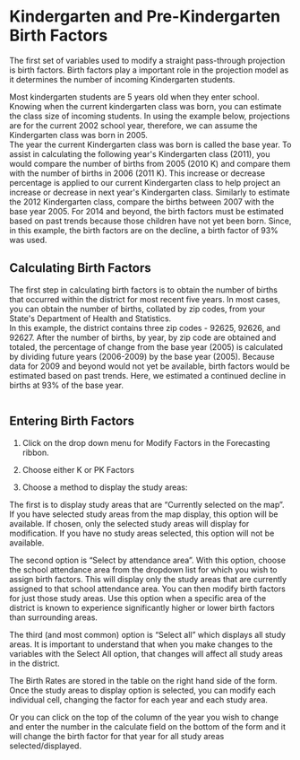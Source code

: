 # Kindergarten and Pre-Kindergarten Birth Factors

The first set of variables used to modify a straight pass-through projection is birth factors.
Birth factors play a important role in the projection model as it determines the number of incoming Kindergarten students.

 

Most kindergarten students are 5 years old when they enter school.  Knowing when the current kindergarten class was born, you can estimate the class size of incoming students. 
In using the example below, projections are for the current 2002 school year, therefore, we can assume the Kindergarten class was born in 2005.  
The year the current Kindergarten class was born is called the base year. To assist in calculating the following year's Kindergarten class (2011), you would compare the number 
of births from 2005 (2010 K) and compare them with the number of births in 2006 (2011 K).  This increase or decrease percentage is applied to our current Kindergarten class to 
help project an increase or decrease in next year's Kindergarten class. Similarly to estimate the  2012 Kindergarten class, compare the births between 2007 with the base year 2005. 
For 2014 and beyond, the birth factors must be estimated based on past trends because those children have not yet been born. 
Since, in this example, the birth factors are on the decline, a birth factor of 93% was used.  

## Calculating Birth Factors

The first step in calculating birth factors is to obtain the number of births that occurred within the district for most recent five years. 
In most cases, you can obtain the number of births, collated by zip codes, from your State's Department of Health and Statistics.  
In this example, the district contains three zip codes - 92625, 92626, and 92627.  After the number of births, by year, by zip code are obtained and totaled, the percentage of 
change from the base year (2005) is calculated by dividing future years (2006-2009) by the base year (2005).  Because data for 2009 and beyond would not yet be available,
birth factors would be estimated based on past trends.  Here, we estimated a continued decline in births at 93% of the base year.

![]()

## Entering Birth Factors 

1. Click on the drop down menu for Modify Factors in the Forecasting ribbon.

2. Choose either K or PK Factors

3. Choose a method to display the study areas:

 

The first is to display study areas that are “Currently selected on the map”.  If you have selected study areas from the map display, this option will be available. If chosen, only the selected study areas will display for modification.  If you have no study areas selected, this option will not be available.  

 

The second option is “Select by attendance area”.  With this option, choose the school attendance area from the dropdown list for which you wish to assign birth factors. This will display only the study areas that are currently assigned to that school attendance area. You can then modify birth factors for just those study areas.  Use this option when a specific area of the district is known to experience significantly higher or lower birth factors than surrounding areas.

 

The third (and most common) option is “Select all” which displays all study areas.  It is important to understand that when you make changes to the variables with the Select All option, that changes will affect all study areas in the district.

 

The Birth Rates are stored in the table on the right hand side of the form.  Once the study areas to display option is selected, you can modify each individual cell, changing the factor for each year and each study area.  

 

Or you can click on the top of the column of the year you wish to change and enter the number in the calculate field on the bottom of the form and it will change the birth factor for that year for all study areas selected/displayed.
